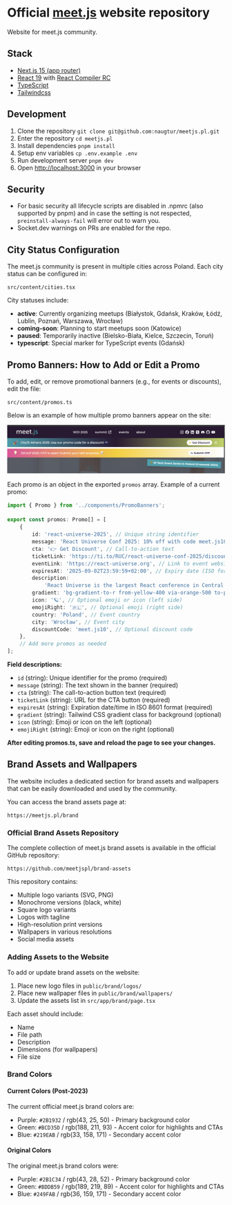 # Official [meet.js](https://meetjs.pl) website repository

Website for meet.js community.

## Stack

- [Next.js 15 (app router)](https://nextjs.org/docs)
- [React 19](https://react.dev/) with [React Compiler RC](https://react.dev/blog/2025/04/21/react-compiler-rc)
- [TypeScript](https://www.typescriptlang.org/docs)
- [Tailwindcss](https://tailwindcss.com/docs)

## Development

1. Clone the repository `git clone git@github.com:naugtur/meetjs.pl.git`
2. Enter the repository `cd meetjs.pl`
3. Install dependencies `pnpm install`
4. Setup env variables `cp .env.example .env`
5. Run development server `pnpm dev`
6. Open [http://localhost:3000](http://localhost:3000) in your browser

## Security

- For basic security all lifecycle scripts are disabled in .npmrc (also supported by pnpm) and in case the setting is not respected, `preinstall-always-fail` will error out to warn you.
- Socket.dev warnings on PRs are enabled for the repo.

## City Status Configuration

The meet.js community is present in multiple cities across Poland. Each city status can be configured in:

```
src/content/cities.tsx
```

City statuses include:

- **active**: Currently organizing meetups (Białystok, Gdańsk, Kraków, Łódź, Lublin, Poznań, Warszawa, Wrocław)
- **coming-soon**: Planning to start meetups soon (Katowice)
- **paused**: Temporarily inactive (Bielsko-Biała, Kielce, Szczecin, Toruń)
- **typescript**: Special marker for TypeScript events (Gdańsk)

## Promo Banners: How to Add or Edit a Promo

To add, edit, or remove promotional banners (e.g., for events or discounts), edit the file:

```
src/content/promos.ts
```

Below is an example of how multiple promo banners appear on the site:

![Example of multiple promo banners in meet.js website navigation, showing CityJS Athens, JSConf CFP, and Crossweb 2024 banners](docs/promo-banners-example.png)

Each promo is an object in the exported `promos` array. Example of a current promo:

```ts
import { Promo } from '../components/PromoBanners';

export const promos: Promo[] = [
	{
		id: 'react-universe-2025', // Unique string identifier
		message: 'React Universe Conf 2025: 10% off with code meet.js10!', // Banner message
		cta: '👉 Get Discount', // Call-to-action text
		ticketLink: 'https://ti.to/RUC/react-universe-conf-2025/discount/meet.js10', // Link for CTA
		eventLink: 'https://react-universe.org', // Link to event website
		expiresAt: '2025-09-02T23:59:59+02:00', // Expiry date (ISO format)
		description:
			'React Universe is the largest React conference in Central Europe...', // Full description
		gradient: 'bg-gradient-to-r from-yellow-400 via-orange-500 to-pink-500', // Optional Tailwind gradient class
		icon: '🪐', // Optional emoji or icon (left side)
		emojiRight: '🇵🇱', // Optional emoji (right side)
		country: 'Poland', // Event country
		city: 'Wrocław', // Event city
		discountCode: 'meet.js10', // Optional discount code
	},
	// Add more promos as needed
];
```

**Field descriptions:**

- `id` (string): Unique identifier for the promo (required)
- `message` (string): The text shown in the banner (required)
- `cta` (string): The call-to-action button text (required)
- `ticketLink` (string): URL for the CTA button (required)
- `expiresAt` (string): Expiration date/time in ISO 8601 format (required)
- `gradient` (string): Tailwind CSS gradient class for background (optional)
- `icon` (string): Emoji or icon on the left (optional)
- `emojiRight` (string): Emoji or icon on the right (optional)

**After editing promos.ts, save and reload the page to see your changes.**

## Brand Assets and Wallpapers

The website includes a dedicated section for brand assets and wallpapers that can be easily downloaded and used by the community.

You can access the brand assets page at:

```
https://meetjs.pl/brand
```

### Official Brand Assets Repository

The complete collection of meet.js brand assets is available in the official GitHub repository:

```
https://github.com/meetjspl/brand-assets
```

This repository contains:

- Multiple logo variants (SVG, PNG)
- Monochrome versions (black, white)
- Square logo variants
- Logos with tagline
- High-resolution print versions
- Wallpapers in various resolutions
- Social media assets

### Adding Assets to the Website

To add or update brand assets on the website:

1. Place new logo files in `public/brand/logos/`
2. Place new wallpaper files in `public/brand/wallpapers/`
3. Update the assets list in `src/app/brand/page.tsx`

Each asset should include:

- Name
- File path
- Description
- Dimensions (for wallpapers)
- File size

### Brand Colors

#### Current Colors (Post-2023)

The current official meet.js brand colors are:

- Purple: `#2B1932` / rgb(43, 25, 50) - Primary background color
- Green: `#BCD35D` / rgb(188, 211, 93) - Accent color for highlights and CTAs
- Blue: `#219EAB` / rgb(33, 158, 171) - Secondary accent color

#### Original Colors

The original meet.js brand colors were:

- Purple: `#2B1C34` / rgb(43, 28, 52) - Primary background color
- Green: `#BDDB59` / rgb(189, 219, 89) - Accent color for highlights and CTAs
- Blue: `#249FAB` / rgb(36, 159, 171) - Secondary accent color

